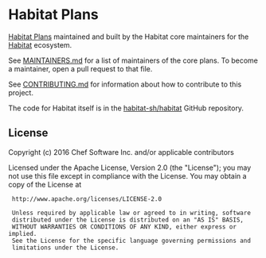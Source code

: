# Habitat Plans

[Habitat Plans](https://www.habitat.sh/docs/concepts-plans/) maintained and
built by the Habitat core maintainers for the [Habitat](https://www.habitat.sh/)
ecosystem.

See [MAINTAINERS.md](MAINTAINERS.md) for a list of maintainers of the core
plans. To become a maintainer, open a pull request to that file.

See [CONTRIBUTING.md](CONTRIBUTING.md) for information about how to contribute
to this project.

The code for Habitat itself is in the
[habitat-sh/habitat](https://github.com/habitat-sh/habitat/) GitHub repository.

## License

Copyright (c) 2016 Chef Software Inc. and/or applicable contributors

Licensed under the Apache License, Version 2.0 (the "License");
you may not use this file except in compliance with the License.
You may obtain a copy of the License at

     http://www.apache.org/licenses/LICENSE-2.0

     Unless required by applicable law or agreed to in writing, software
     distributed under the License is distributed on an "AS IS" BASIS,
     WITHOUT WARRANTIES OR CONDITIONS OF ANY KIND, either express or implied.
     See the License for the specific language governing permissions and
     limitations under the License.
